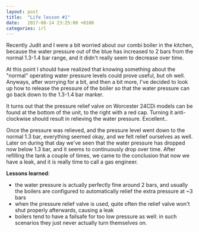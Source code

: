 ```yaml
---
layout: post
title:  "Life lesson #1"
date:   2017-08-14 23:25:00 +0100
categories: irl
---
```

Recently Judit and I were a bit worried about our combi boiler in the kitchen, because the water pressure out of the blue has increased to 2 bars from the normal 1.3-1.4 bar range, and it didn't really seem to decrease over time.

At this point I should have realized that knowing something about the "normal" operating water pressure levels could prove useful, but oh well. Anyways, after worrying for a bit, and then a bit more, I've decided to look up how to release the pressure of the boiler so that the water pressure can go back down to the 1.3-1.4 bar marker.

It turns out that the pressure relief valve on Worcester 24CDi models can be found at the bottom of the unit, to the right with a red cap. Turning it anti-clockwise should result in relieving the water pressure. Excellent..

Once the pressure was relieved, and the pressure level went down to the normal 1.3 bar, everything seemed okay, and we felt relief ourselves as well. Later on during that day we've seen that the water pressure has dropped now below 1.3 bar, and it seems to continuously drop over time. After refilling the tank a couple of times, we came to the conclusion that now we have a leak, and it is really time to call a gas engineer.

**Lessons learned**:
* the water pressure is actually perfectly fine around 2 bars, and usually the boilers are configured to automatically relief the extra pressure at ~3 bars
* when the pressure relief valve is used, quite often the relief valve won't shut properly afterwards, causing a leak
* boilers tend to have a failsafe for too low pressure as well: in such scenarios they just never actually turn themselves on.
